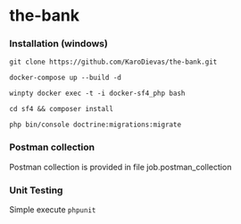 # the-bank

### Installation (windows)
`git clone https://github.com/KaroDievas/the-bank.git`

`docker-compose up --build -d`

`winpty docker exec -t -i docker-sf4_php bash`

`cd sf4 && composer install`

`php bin/console doctrine:migrations:migrate`

### Postman collection

Postman collection is provided in file job.postman_collection

### Unit Testing

Simple execute `phpunit`

